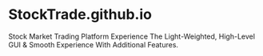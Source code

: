 # StockTrade.github.io
Stock Market Trading Platform Experience The Light-Weighted, High-Level GUI &amp; Smooth Experience With Additional Features.
